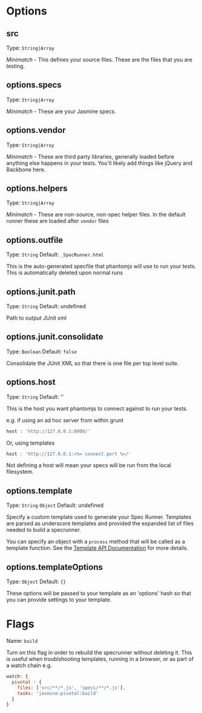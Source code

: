 # Options

## src
Type: `String|Array`

*Minimatch* - This defines your source files. These are the files that you are testing.

## options.specs
Type: `String|Array`

*Minimatch* - These are your Jasmine specs.

## options.vendor
Type: `String|Array`

*Minimatch* - These are third party libraries, generally loaded before anything else happens in your tests. You'll likely add things
like jQuery and Backbone here.

## options.helpers
Type: `String|Array`

*Minimatch* - These are non-source, non-spec helper files. In the default runner these are loaded after `vendor` files

## options.outfile
Type: `String`
Default: `_SpecRunner.html`

This is the auto-generated specfile that phantomjs will use to run your tests.
This is automatically deleted upon normal runs

## options.junit.path
Type: `String`
Default: undefined

Path to output JUnit xml

## options.junit.consolidate
Type: `Boolean`
Default: `false`

Consolidate the JUnit XML so that there is one file per top level suite.

## options.host
Type: `String`
Default: ''

This is the host you want phantomjs to connect against to run your tests.

e.g. if using an ad hoc server from within grunt

```js
host : 'http://127.0.0.1:8000/'
```

Or, using templates

```js
host : 'http://127.0.0.1:<%= connect.port %>/'
```

Not defining a host will mean your specs will be run from the local filesystem.

## options.template
Type: `String` `Object`
Default: undefined

Specify a custom template used to generate your Spec Runner. Templates are parsed as underscore templates and provided
the expanded list of files needed to build a specrunner.

You can specify an object with a `process` method that will be called as a template function.
See the [Template API Documentation](needs-wiki-link) for more details.

## options.templateOptions
Type: `Object`
Default: `{}`

These options will be passed to your template as an 'options' hash so that you can provide settings to your template.

# Flags

Name: `build`

Turn on this flag in order to rebuild the specrunner without deleting it. This is useful when troublshooting templates,
running in a browser, or as part of a watch chain e.g.

```js
watch: {
  pivotal : {
    files: ['src/**/*.js', 'specs/**/*.js'],
    tasks: 'jasmine:pivotal:build'
  }
}
```
